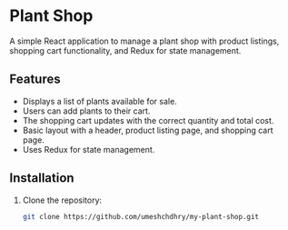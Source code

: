 # Plant Shop

A simple React application to manage a plant shop with product listings, shopping cart functionality, and Redux for state management.

## Features
- Displays a list of plants available for sale.
- Users can add plants to their cart.
- The shopping cart updates with the correct quantity and total cost.
- Basic layout with a header, product listing page, and shopping cart page.
- Uses Redux for state management.

## Installation

1. Clone the repository:
   ```bash
   git clone https://github.com/umeshchdhry/my-plant-shop.git
